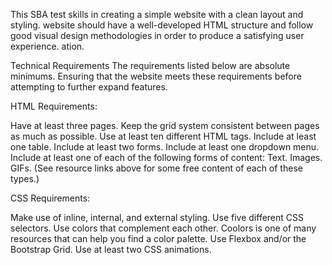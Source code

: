 This SBA  test skills in creating a simple website with a clean layout and styling.
website should have a well-developed HTML structure and follow good visual design methodologies in order to produce a satisfying user experience.
ation.

Technical Requirements
The requirements listed below are absolute minimums. Ensuring that the  website meets these requirements before attempting to further expand features.

HTML Requirements:

Have at least three pages.
Keep the grid system consistent between pages as much as possible.
Use at least ten different HTML tags.
Include at least one table.
Include at least two forms.
Include at least one dropdown menu.
Include at least one of each of the following forms of content: 
Text.
Images.
GIFs.
(See resource links above for some free content of each of these types.)

CSS Requirements:

Make use of inline, internal, and external styling.
Use five different CSS selectors.
Use colors that complement each other.
Coolors is one of many resources that can help you find a color palette.
Use Flexbox and/or the Bootstrap Grid.
Use at least two CSS animations.
